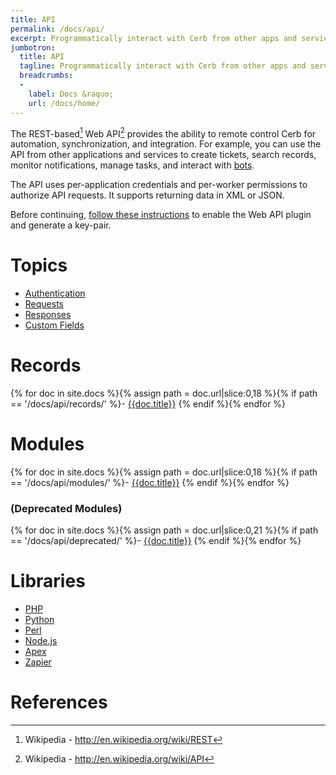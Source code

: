 ```yaml
---
title: API
permalink: /docs/api/
excerpt: Programmatically interact with Cerb from other apps and services.
jumbotron:
  title: API
  tagline: Programmatically interact with Cerb from other apps and services.
  breadcrumbs:
  -
    label: Docs &raquo;
    url: /docs/home/
---
```


The REST-based[^rest] Web API[^api] provides the ability to remote control Cerb for automation, synchronization, and integration. For example, you can use the API from other applications and services to create tickets, search records, monitor notifications, manage tasks, and interact with [bots](/docs/bots/).

The API uses per-application credentials and per-worker permissions to authorize API requests. It supports returning data in XML or JSON.

Before continuing, [follow these instructions](/guides/api/configure-plugin/) to enable the Web API plugin and generate a key-pair.

# Topics

- [Authentication](/docs/api/topics/authentication/)
- [Requests](/docs/api/topics/requests/)
- [Responses](/docs/api/topics/responses/)
- [Custom Fields](/docs/api/topics/custom-fields/)

# Records

{% for doc in site.docs %}{% assign path = doc.url|slice:0,18 %}{% if path == '/docs/api/records/' %}- [{{doc.title}}]({{doc.url}})
{% endif %}{% endfor %}

# Modules

{% for doc in site.docs %}{% assign path = doc.url|slice:0,18 %}{% if path == '/docs/api/modules/' %}- [{{doc.title}}]({{doc.url}})
{% endif %}{% endfor %}

### (Deprecated Modules)

{% for doc in site.docs %}{% assign path = doc.url|slice:0,21 %}{% if path == '/docs/api/deprecated/' %}- [{{doc.title}}]({{doc.url}})
{% endif %}{% endfor %}

# Libraries

- [PHP](/docs/api/libraries/php/)
- [Python](/docs/api/libraries/python/)
- [Perl](/docs/api/libraries/perl/)
- [Node.js](/docs/api/libraries/nodejs/)
- [Apex](/docs/api/libraries/apex/)
- [Zapier](/docs/api/libraries/zapier/)

# References

[^api]: Wikipedia - <http://en.wikipedia.org/wiki/API>
[^rest]: Wikipedia - <http://en.wikipedia.org/wiki/REST>